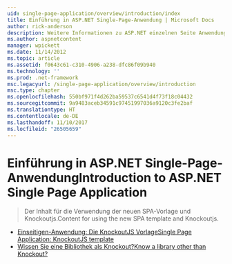 ```yaml
---
uid: single-page-application/overview/introduction/index
title: Einführung in ASP.NET Single-Page-Anwendung | Microsoft Docs
author: rick-anderson
description: Weitere Informationen zu ASP.NET einzelnen Seite Anwendung ASP.NET einzelnen Seite Anwendungen (SPA) hilft Ihnen, Anwendungen zu erstellen, die erheblichen clientseitige Interakti enthalten...
ms.author: aspnetcontent
manager: wpickett
ms.date: 11/14/2012
ms.topic: article
ms.assetid: f0643c61-c310-4906-a238-dfc86f09b940
ms.technology: ''
ms.prod: .net-framework
msc.legacyurl: /single-page-application/overview/introduction
msc.type: chapter
ms.openlocfilehash: 550bf971f4d262ba59537c6541d4f73f18c04432
ms.sourcegitcommit: 9a9483aceb34591c97451997036a9120c3fe2baf
ms.translationtype: HT
ms.contentlocale: de-DE
ms.lasthandoff: 11/10/2017
ms.locfileid: "26505659"
---
```

<a name="introduction-to-aspnet-single-page-application"></a><span data-ttu-id="6794b-103">Einführung in ASP.NET Single-Page-Anwendung</span><span class="sxs-lookup"><span data-stu-id="6794b-103">Introduction to ASP.NET Single Page Application</span></span>
====================
> <span data-ttu-id="6794b-104">Der Inhalt für die Verwendung der neuen SPA-Vorlage und Knockoutjs.</span><span class="sxs-lookup"><span data-stu-id="6794b-104">Content for using the new SPA template and Knockoutjs.</span></span>


- [<span data-ttu-id="6794b-105">Einseitigen-Anwendung: Die KnockoutJS Vorlage</span><span class="sxs-lookup"><span data-stu-id="6794b-105">Single Page Application: KnockoutJS template</span></span>](knockoutjs-template.md)
- [<span data-ttu-id="6794b-106">Wissen Sie eine Bibliothek als Knockout?</span><span class="sxs-lookup"><span data-stu-id="6794b-106">Know a library other than Knockout?</span></span>](other-libraries.md)
